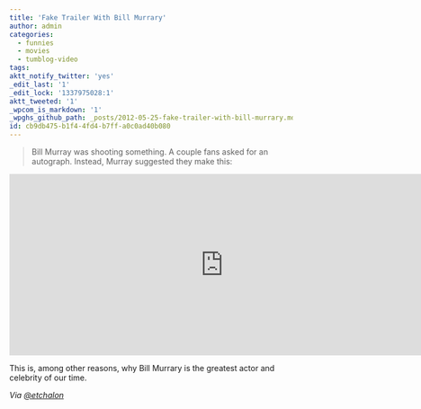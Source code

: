 ```yaml
---
title: 'Fake Trailer With Bill Murrary'
author: admin
categories:
  - funnies
  - movies
  - tumblog-video
tags: 
aktt_notify_twitter: 'yes'
_edit_last: '1'
_edit_lock: '1337975028:1'
aktt_tweeted: '1'
_wpcom_is_markdown: '1'
_wpghs_github_path: _posts/2012-05-25-fake-trailer-with-bill-murrary.md
id: cb9db475-b1f4-4fd4-b7ff-a0c0ad40b080
---
```

<blockquote><p>
  Bill Murray was shooting something. A couple fans asked for an autograph. Instead, Murray suggested they make this:
</p></blockquote>
<p><iframe src="http://player.vimeo.com/video/20089652?title=0&amp;byline=0&amp;portrait=0&amp;color=ffffff" width="760" height="323" frameborder="0" webkitAllowFullScreen mozallowfullscreen allowFullScreen></iframe></p>
<p>This is, among other reasons, why Bill Murrary is the greatest actor and celebrity of our time.</p>
<p><em>Via <a href="https://twitter.com/etchalon/status/206097814462275584">@etchalon</a></em></p>
